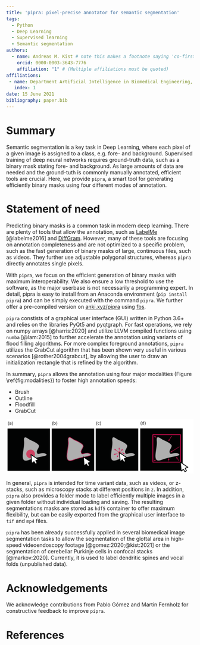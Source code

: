 ```yaml
---
title: 'pipra: pixel-precise annotator for semantic segmentation'
tags:
  - Python
  - Deep Learning
  - Supervised learning
  - Semantic segmentation
authors:
  - name: Andreas M. Kist # note this makes a footnote saying 'co-first author'
    orcid: 0000-0003-3643-7776
    affiliation: "1" # (Multiple affiliations must be quoted)
affiliations:
 - name: Department Artificial Intelligence in Biomedical Engineering, Friedrich-Alexander-University, Erlangen-Nürnberg
   index: 1
date: 15 June 2021
bibliography: paper.bib
---
```


# Summary

Semantic segmentation is a key task in Deep Learning, where each pixel of 
a given image is assigned to a class, e.g. fore- and background. Supervised training of deep 
neural networks requires ground-truth data,
such as a binary mask stating fore- and background. As large amounts of
data are needed and the ground-tuth is commonly manually annotated, efficient tools are crucial. Here, we provide `pipra`,
a smart tool for generating efficiently binary masks using four different modes of 
annotation. 

# Statement of need

Predicting binary masks is a common task in modern deep learning. There are plenty
of tools that allow the annotation, such as [LabelMe](https://github.com/wkentaro/labelme) [@labelme2016] and [DiffGram](https://github.com/diffgram/diffgram).
However, many of these tools are focusing on annotation completeness and
are not optimized to a specific problem, such as the fast generation of binary masks
of large, continuous files, such as videos. They further use adjustable polygonal structures, whereas `pipra` directly annotates single pixels.

With `pipra`, we focus on the efficient generation of binary masks with 
maximum interoperability. We also ensure a low threshold to use the software,
as the major userbase is not necessarily a programming expert. In detail, pipra is easy to install from an Anaconda
environment (`pip install pipra`) and can be simply executed with the command `pipra`. We further offer a pre-compiled version on [anki.xyz/pipra](https://www.anki.xyz/pipra) using [fbs](https://build-system.fman.io/).

`pipra` constists of a graphical user interface (GUI) written in Python 3.6+ and relies
on the libraries PyQt5 and pyqtgraph. For fast operations, we rely on numpy arrays [@harris:2020] and
utilize LLVM compiled functions using `numba` [@lam:2015] to further accelerate the annotation
using variants of flood filling algorithms. For more complex  foreground annotations, `pipra` utilizes the GrabCut algorithm that has been shown very useful in various scenarios [@rother2004grabcut], by allowing the user to draw an initialization rectangle that is refined by the algorithm. 

In summary, `pipra` allows the annotation using four major modalities (Figure \ref{fig:modalities}) to foster
high annotation speeds:

  - Brush
  - Outline
  - Floodfill
  - GrabCut


![Labelling modalities in pipra. a) Brush, b) Outline, c) Floodfill, d) GrabCut. \label{fig:modalities}](modalities-01.png)

In general, `pipra` is intended for time variant data, such as videos, or z-stacks, such as
microscopy stacks at different positions in `z`. In addition, `pipra` also provides a folder mode
to label efficiently multiple images in a given folder without individual loading and saving.
The resulting segmentations masks are stored as `hdf5` container to offer maximum flexibility,
but can be easily exported from the graphical user interface to `tif` and `mp4` files.

`pipra` has been already successfully applied in several biomedical image segmentation tasks to allow
the segmentation of the glottal area in high-speed videoendoscopy footage [@gomez:2020;@kist:2021]
or the segmentation of cerebellar Purkinje cells in confocal stacks [@markov:2020]. Currently, it is used to label dendritic spines and vocal folds (unpublished data).

# Acknowledgements

We acknowledge contributions from Pablo Gómez and Martin Fernholz for constructive feedback to improve `pipra`.

# References

